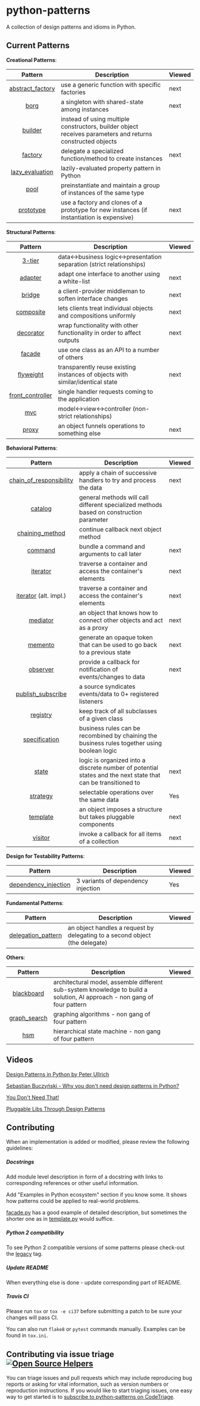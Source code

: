 python-patterns
===============

A collection of design patterns and idioms in Python.

Current Patterns
----------------

__Creational Patterns__:

| Pattern | Description | Viewed |
|:-------:| ----------- |--------|
| [abstract_factory](patterns/creational/abstract_factory.py) | use a generic function with specific factories | next   |
| [borg](patterns/creational/borg.py) | a singleton with shared-state among instances | next   |
| [builder](patterns/creational/builder.py) | instead of using multiple constructors, builder object receives parameters and returns constructed objects |
| [factory](patterns/creational/factory.py) | delegate a specialized function/method to create instances | next   |
| [lazy_evaluation](patterns/creational/lazy_evaluation.py) | lazily-evaluated property pattern in Python |
| [pool](patterns/creational/pool.py) | preinstantiate and maintain a group of instances of the same type |
| [prototype](patterns/creational/prototype.py) | use a factory and clones of a prototype for new instances (if instantiation is expensive) | next   |

__Structural Patterns__:

| Pattern | Description | Viewed |
|:-------:| ----------- | ------- |
| [3-tier](patterns/structural/3-tier.py) | data<->business logic<->presentation separation (strict relationships) |
| [adapter](patterns/structural/adapter.py) | adapt one interface to another using a white-list | next |
| [bridge](patterns/structural/bridge.py) | a client-provider middleman to soften interface changes | next |
| [composite](patterns/structural/composite.py) | lets clients treat individual objects and compositions uniformly | next |
| [decorator](patterns/structural/decorator.py) | wrap functionality with other functionality in order to affect outputs | next |
| [facade](patterns/structural/facade.py) | use one class as an API to a number of others |
| [flyweight](patterns/structural/flyweight.py) | transparently reuse existing instances of objects with similar/identical state | next |
| [front_controller](patterns/structural/front_controller.py) | single handler requests coming to the application |
| [mvc](patterns/structural/mvc.py) | model<->view<->controller (non-strict relationships) |
| [proxy](patterns/structural/proxy.py) | an object funnels operations to something else | next |


__Behavioral Patterns__:

|                                  Pattern                                  | Description                                                                                                  | Viewed |
|:-------------------------------------------------------------------------:|--------------------------------------------------------------------------------------------------------------|--------|
| [chain_of_responsibility](patterns/behavioral/chain_of_responsibility.py) | apply a chain of successive handlers to try and process the data                                             | next   |
|                 [catalog](patterns/behavioral/catalog.py)                 | general methods will call different specialized methods based on construction parameter                      |
|         [chaining_method](patterns/behavioral/chaining_method.py)         | continue callback next object method                                                                         |
|                 [command](patterns/behavioral/command.py)                 | bundle a command and arguments to call later                                                                 | next   |
|                [iterator](patterns/behavioral/iterator.py)                | traverse a container and access the container's elements                                                     | next   |
|       [iterator](patterns/behavioral/iterator_alt.py) (alt. impl.)        | traverse a container and access the container's elements                                                     | next   |
|                [mediator](patterns/behavioral/mediator.py)                | an object that knows how to connect other objects and act as a proxy                                         | next   |
|                 [memento](patterns/behavioral/memento.py)                 | generate an opaque token that can be used to go back to a previous state                                     | next   |
|                [observer](patterns/behavioral/observer.py)                | provide a callback for notification of events/changes to data                                                | next   |
|       [publish_subscribe](patterns/behavioral/publish_subscribe.py)       | a source syndicates events/data to 0+ registered listeners                                                   |
|                [registry](patterns/behavioral/registry.py)                | keep track of all subclasses of a given class                                                                |
|           [specification](patterns/behavioral/specification.py)           | business rules can be recombined by chaining the business rules together using boolean logic                 |
|                   [state](patterns/behavioral/state.py)                   | logic is organized into a discrete number of potential states and the next state that can be transitioned to | next   |
|                [strategy](patterns/behavioral/strategy.py)                | selectable operations over the same data                                                                     | Yes    |
|                [template](patterns/behavioral/template.py)                | an object imposes a structure but takes pluggable components                                                 | next   |
|                 [visitor](patterns/behavioral/visitor.py)                 | invoke a callback for all items of a collection                                                              | next   |

__Design for Testability Patterns__:

| Pattern | Description | Viewed |
|:-------:| ----------- | ------- |
| [dependency_injection](patterns/dependency_injection.py) | 3 variants of dependency injection | Yes |

__Fundamental Patterns__:

| Pattern | Description | Viewed |
|:-------:| ----------- |--------|
| [delegation_pattern](patterns/fundamental/delegation_pattern.py) | an object handles a request by delegating to a second object (the delegate) |      |

__Others__:

| Pattern | Description | Viewed |
|:-------:| ----------- | ------- |
| [blackboard](patterns/other/blackboard.py) | architectural model, assemble different sub-system knowledge to build a solution, AI approach - non gang of four pattern |
| [graph_search](patterns/other/graph_search.py) | graphing algorithms - non gang of four pattern |
| [hsm](patterns/other/hsm/hsm.py) | hierarchical state machine - non gang of four pattern |


Videos
------
[Design Patterns in Python by Peter Ullrich](https://www.youtube.com/watch?v=bsyjSW46TDg)

[Sebastian Buczyński - Why you don't need design patterns in Python?](https://www.youtube.com/watch?v=G5OeYHCJuv0)

[You Don't Need That!](https://www.youtube.com/watch?v=imW-trt0i9I)

[Pluggable Libs Through Design Patterns](https://www.youtube.com/watch?v=PfgEU3W0kyU)


Contributing
------------
When an implementation is added or modified, please review the following guidelines:

##### Docstrings
Add module level description in form of a docstring with links to corresponding references or other useful information.

Add "Examples in Python ecosystem" section if you know some. It shows how patterns could be applied to real-world problems.

[facade.py](patterns/structural/facade.py) has a good example of detailed description,
but sometimes the shorter one as in [template.py](patterns/behavioral/template.py) would suffice.

##### Python 2 compatibility
To see Python 2 compatible versions of some patterns please check-out the [legacy](https://github.com/faif/python-patterns/tree/legacy) tag.

##### Update README
When everything else is done - update corresponding part of README.

##### Travis CI
Please run `tox` or `tox -e ci37` before submitting a patch to be sure your changes will pass CI.

You can also run `flake8` or `pytest` commands manually. Examples can be found in `tox.ini`.

## Contributing via issue triage [![Open Source Helpers](https://www.codetriage.com/faif/python-patterns/badges/users.svg)](https://www.codetriage.com/faif/python-patterns)

You can triage issues and pull requests which may include reproducing bug reports or asking for vital information, such as version numbers or reproduction instructions. If you would like to start triaging issues, one easy way to get started is to [subscribe to python-patterns on CodeTriage](https://www.codetriage.com/faif/python-patterns).
